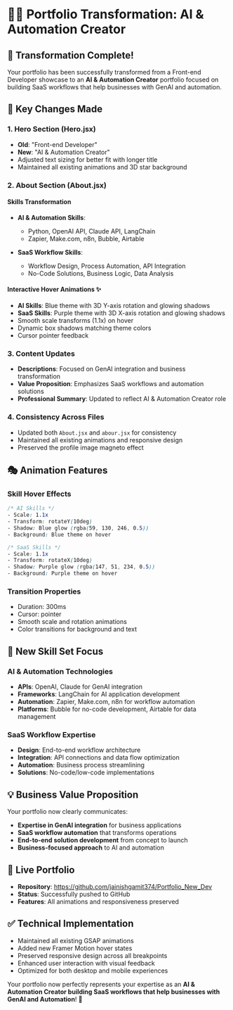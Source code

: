 # 🤖✨ Portfolio Transformation: AI & Automation Creator

## 🎯 **Transformation Complete!**

Your portfolio has been successfully transformed from a Front-end Developer showcase to an **AI & Automation Creator** portfolio focused on building SaaS workflows that help businesses with GenAI and automation.

## 🚀 **Key Changes Made**

### **1. Hero Section (Hero.jsx)**
- **Old**: "Front-end Developer"
- **New**: "AI & Automation Creator"
- Adjusted text sizing for better fit with longer title
- Maintained all existing animations and 3D star background

### **2. About Section (About.jsx)**
#### **Skills Transformation**
- **AI & Automation Skills**:
  - Python, OpenAI API, Claude API, LangChain
  - Zapier, Make.com, n8n, Bubble, Airtable
  
- **SaaS Workflow Skills**:
  - Workflow Design, Process Automation, API Integration
  - No-Code Solutions, Business Logic, Data Analysis

#### **Interactive Hover Animations** ✨
- **AI Skills**: Blue theme with 3D Y-axis rotation and glowing shadows
- **SaaS Skills**: Purple theme with 3D X-axis rotation and glowing shadows
- Smooth scale transforms (1.1x) on hover
- Dynamic box shadows matching theme colors
- Cursor pointer feedback

### **3. Content Updates**
- **Descriptions**: Focused on GenAI integration and business transformation
- **Value Proposition**: Emphasizes SaaS workflows and automation solutions
- **Professional Summary**: Updated to reflect AI & Automation Creator role

### **4. Consistency Across Files**
- Updated both `About.jsx` and `abour.jsx` for consistency
- Maintained all existing animations and responsive design
- Preserved the profile image magneto effect

## 🎭 **Animation Features**

### **Skill Hover Effects**
```css
/* AI Skills */
- Scale: 1.1x
- Transform: rotateY(10deg)
- Shadow: Blue glow (rgba(59, 130, 246, 0.5))
- Background: Blue theme on hover

/* SaaS Skills */
- Scale: 1.1x  
- Transform: rotateX(10deg)
- Shadow: Purple glow (rgba(147, 51, 234, 0.5))
- Background: Purple theme on hover
```

### **Transition Properties**
- Duration: 300ms
- Cursor: pointer
- Smooth scale and rotation animations
- Color transitions for background and text

## 🌟 **New Skill Set Focus**

### **AI & Automation Technologies**
- **APIs**: OpenAI, Claude for GenAI integration
- **Frameworks**: LangChain for AI application development
- **Automation**: Zapier, Make.com, n8n for workflow automation
- **Platforms**: Bubble for no-code development, Airtable for data management

### **SaaS Workflow Expertise**
- **Design**: End-to-end workflow architecture
- **Integration**: API connections and data flow optimization
- **Automation**: Business process streamlining
- **Solutions**: No-code/low-code implementations

## 💡 **Business Value Proposition**

Your portfolio now clearly communicates:
- **Expertise in GenAI integration** for business applications
- **SaaS workflow automation** that transforms operations
- **End-to-end solution development** from concept to launch
- **Business-focused approach** to AI and automation

## 🚀 **Live Portfolio**
- **Repository**: https://github.com/jainishgamit374/Portfolio_New_Dev
- **Status**: Successfully pushed to GitHub
- **Features**: All animations and responsiveness preserved

## ✅ **Technical Implementation**
- Maintained all existing GSAP animations
- Added new Framer Motion hover states
- Preserved responsive design across all breakpoints
- Enhanced user interaction with visual feedback
- Optimized for both desktop and mobile experiences

Your portfolio now perfectly represents your expertise as an **AI & Automation Creator building SaaS workflows that help businesses with GenAI and Automation**! 🎉
